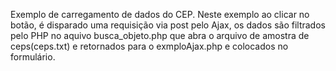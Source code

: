 Exemplo de carregamento de dados do CEP.
Neste exemplo ao clicar no botão, é disparado uma requisição via post pelo Ajax, os dados são filtrados pelo PHP no aquivo busca_objeto.php que abra o arquivo de amostra de ceps(ceps.txt) e retornados para o exmploAjax.php e colocados no formulário.
